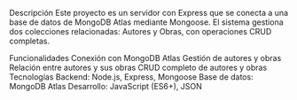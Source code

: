 Descripción
Este proyecto es un servidor con Express que se conecta a una base de datos de MongoDB Atlas mediante Mongoose. El sistema gestiona dos colecciones relacionadas: Autores y Obras, con operaciones CRUD completas.

Funcionalidades
Conexión con MongoDB Atlas
Gestión de autores y obras
Relación entre autores y sus obras
CRUD completo de autores y obras
Tecnologías
Backend: Node.js, Express, Mongoose
Base de datos: MongoDB Atlas
Desarrollo: JavaScript (ES6+), JSON
